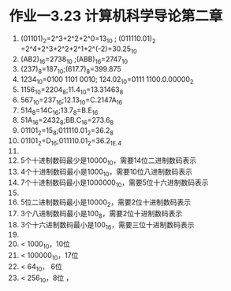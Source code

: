 # **作业一3.23 计算机科学导论第二章**

1. (01101)<sub>2</sub>=2^3+2^2+2^0=13<sub>10</sub> ; (011110.01)<sub>2</sub> =2^4+2^3+2^2+2^1+2^(-2)=30.25<sub>10</sub>
2. (AB2)<sub>16</sub>=2738<sub>10</sub> ;(ABB)<sub>16</sub>=2747<sub>10</sub>
3. (237)<sub>8</sub>=187<sub>10</sub>;(617.7)<sub>8</sub>=399.875
4. 1234<sub>10</sub>=0100 1101 0010; 124.02<sub>10</sub>=0111 1100.0.00000<sub>2</sub>
5. 1156<sub>10</sub>=2204<sub>8</sub>;11.4<sub>10</sub>=13.31463<sub>8</sub>
6. 567<sub>10</sub>=237<sub>16</sub>;12.13<sub>10</sub>=C.2147A<sub>16</sub>
7. 514<sub>8</sub>=14C<sub>16</sub>;13.7<sub>8</sub>=B.E<sub>16</sub>
8. 51A<sub>16</sub>=2432<sub>8</sub>;BB.C<sub>16</sub>=273.6<sub>8</sub>
9. 01101<sub>2</sub>=15<sub>8</sub>;011110.01<sub>2</sub>=36.2<sub>8</sub>
10. 01101<sub>2</sub>=D<sub>16</sub>;011110.01<sub>2</sub>=36.2<sub>1E.4</sub>
14. 
   1. 5个十进制数码最少是10000<sub>10</sub>，需要14位二进制数码表示
   2. 4个十进制数码最小是1000<sub>10</sub>，需要10位八进制数码表示
   3. 7个十进制数码最小是1000000<sub>10</sub>，需要5位十六进制数码表示
15. 
   1. 5位二进制数码最小是10000<sub>2</sub>，需要2位十进制数码表示
   2. 3个八进制数码最小是100<sub>8</sub>，需要2位十进制数码表示
   3. 3个十六进制数码最小是100<sub>16</sub>，需要三位十进制数码表示
19. 
   1. < 1000<sub>10</sub>，10位
   2. < 100000<sub>10</sub>，17位
   3. < 64<sub>10</sub>， 6位
   4. < 256<sub>10</sub>，8位
，